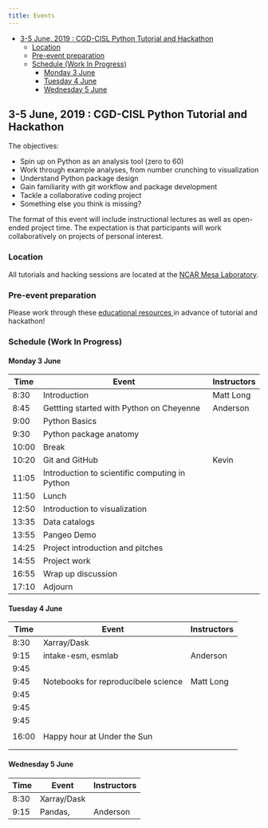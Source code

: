 ```yaml
---
title: Events
---
```


- [3-5 June, 2019 : CGD-CISL Python Tutorial and Hackathon](#3-5-june-2019--cgd-cisl-python-tutorial-and-hackathon)
  - [Location](#location)
  - [Pre-event preparation](#pre-event-preparation)
  - [Schedule (Work In Progress)](#schedule-work-in-progress)
    - [Monday 3 June](#monday-3-june)
    - [Tuesday 4 June](#tuesday-4-june)
    - [Wednesday 5 June](#wednesday-5-june)

## 3-5 June, 2019 : CGD-CISL Python Tutorial and Hackathon

The objectives:

- Spin up on Python as an analysis tool (zero to 60)
- Work through example analyses, from number crunching to visualization
- Understand Python package design
- Gain familiarity with git workflow and package development
- Tackle a collaborative coding project
- Something else you think is missing?

The format of this event will include instructional lectures as well as open-ended project time. The expectation is that participants will work collaboratively on projects of personal interest.

### Location

All tutorials and hacking sessions are located at the <a href="https://goo.gl/maps/ikn4LE2VL5yDZMaX6">NCAR Mesa Laboratory</a>.

### Pre-event preparation

Please work through these <a href ="https://ncar-hackathons.github.io/resources/"> educational resources </a> in advance of tutorial and hackathon!

### Schedule (Work In Progress)

#### Monday 3 June

| Time  | Event                                          | Instructors |
| ----- | ---------------------------------------------- | ----------- |
| 8:30  | Introduction                                   | Matt Long   |
| 8:45  | Gettting started with Python on Cheyenne       | Anderson    |
| 9:00  | Python Basics                                  |             |
| 9:30  | Python package anatomy                         |             |
| 10:00 | Break                                          |             |
| 10:20 | Git and GitHub                                 | Kevin       |
| 11:05 | Introduction to scientific computing in Python |             |
| 11:50 | Lunch                                          |             |
| 12:50 | Introduction to visualization                  |             |
| 13:35 | Data catalogs                                  |             |
| 13:55 | Pangeo Demo                                    |             |
| 14:25 | Project introduction and pitches               |             |
| 14:55 | Project work                                   |             |
| 16:55 | Wrap up discussion                             |             |
| 17:10 | Adjourn                                        |             |

#### Tuesday 4 June

| Time  | Event                               | Instructors |
| ----- | ----------------------------------- | ----------- |
| 8:30  | Xarray/Dask                         |             |
| 9:15  | intake-esm, esmlab                  | Anderson    |
| 9:45  |                                     |             |
| 9:45  | Notebooks for reproducibele science | Matt Long   |
| 9:45  |                                     |             |
| 9:45  |                                     |             |
| 9:45  |                                     |             |
|       |                                     |             |
| 16:00 | Happy hour at Under the Sun         |             |
|       |                                     |             |
|       |                                     |             |

#### Wednesday 5 June

| Time | Event       | Instructors |
| ---- | ----------- | ----------- |
| 8:30 | Xarray/Dask |             |
| 9:15 | Pandas,     | Anderson    |
